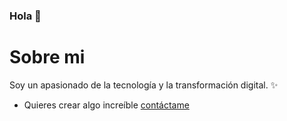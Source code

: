 ### Hola 👋

# Sobre mi

Soy un apasionado de la tecnología y la transformación digital. ✨ 

* Quieres crear algo increíble [contáctame](mailto:alberdj987@gmail.com)

<!--
**luisalbertoi/luisalbertoi** is a ✨ _special_ ✨ repository because its `README.md` (this file) appears on your GitHub profile.

Here are some ideas to get you started:

- 🔭 I’m currently working on ...
- 🌱 I’m currently learning ...
- 👯 I’m looking to collaborate on ...
- 🤔 I’m looking for help with ...
- 💬 Ask me about ...
- 📫 How to reach me: ...
- 😄 Pronouns: ...
- ⚡ Fun fact: ...
-->